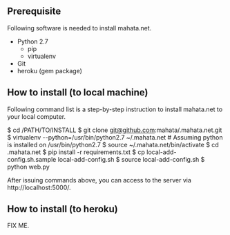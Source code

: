 ## Prerequisite

Following software is needed to install mahata.net.

* Python 2.7
  * pip
  * virtualenv
* Git
* heroku (gem package)

## How to install (to local machine)

Following command list is a step-by-step instruction to install mahata.net to your local computer.

$ cd /PATH/TO/INSTALL
$ git clone git@github.com:mahata/.mahata.net.git
$ virtualenv --python=/usr/bin/python2.7 ~/.mahata.net # Assuming python is installed on /usr/bin/python2.7
$ source ~/.mahata.net/bin/activate
$ cd .mahata.net
$ pip install -r  requirements.txt
$ cp local-add-config.sh.sample local-add-config.sh
$ source local-add-config.sh
$ python web.py

After issuing commands above, you can access to the server via http://localhost:5000/.

## How to install (to heroku)

FIX ME.
